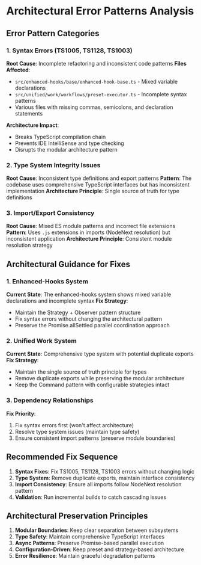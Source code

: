 # Architectural Error Patterns Analysis

## Error Pattern Categories

### 1. Syntax Errors (TS1005, TS1128, TS1003)
**Root Cause**: Incomplete refactoring and inconsistent code patterns
**Files Affected**:
- `src/enhanced-hooks/base/enhanced-hook-base.ts` - Mixed variable declarations
- `src/unified/work/workflows/preset-executor.ts` - Incomplete syntax patterns
- Various files with missing commas, semicolons, and declaration statements

**Architecture Impact**:
- Breaks TypeScript compilation chain
- Prevents IDE IntelliSense and type checking
- Disrupts the modular architecture pattern

### 2. Type System Integrity Issues
**Root Cause**: Inconsistent type definitions and export patterns
**Pattern**: The codebase uses comprehensive TypeScript interfaces but has inconsistent implementation
**Architecture Principle**: Single source of truth for type definitions

### 3. Import/Export Consistency
**Root Cause**: Mixed ES module patterns and incorrect file extensions
**Pattern**: Uses `.js` extensions in imports (NodeNext resolution) but inconsistent application
**Architecture Principle**: Consistent module resolution strategy

## Architectural Guidance for Fixes

### 1. Enhanced-Hooks System
**Current State**: The enhanced-hooks system shows mixed variable declarations and incomplete syntax
**Fix Strategy**:
- Maintain the Strategy + Observer pattern structure
- Fix syntax errors without changing the architectural pattern
- Preserve the Promise.allSettled parallel coordination approach

### 2. Unified Work System
**Current State**: Comprehensive type system with potential duplicate exports
**Fix Strategy**:
- Maintain the single source of truth principle for types
- Remove duplicate exports while preserving the modular architecture
- Keep the Command pattern with configurable strategies intact

### 3. Dependency Relationships
**Fix Priority**:
1. Fix syntax errors first (won't affect architecture)
2. Resolve type system issues (maintain type safety)
3. Ensure consistent import patterns (preserve module boundaries)

## Recommended Fix Sequence

1. **Syntax Fixes**: Fix TS1005, TS1128, TS1003 errors without changing logic
2. **Type System**: Remove duplicate exports, maintain interface consistency
3. **Import Consistency**: Ensure all imports follow NodeNext resolution pattern
4. **Validation**: Run incremental builds to catch cascading issues

## Architectural Preservation Principles

1. **Modular Boundaries**: Keep clear separation between subsystems
2. **Type Safety**: Maintain comprehensive TypeScript interfaces
3. **Async Patterns**: Preserve Promise-based parallel execution
4. **Configuration-Driven**: Keep preset and strategy-based architecture
5. **Error Resilience**: Maintain graceful degradation patterns

